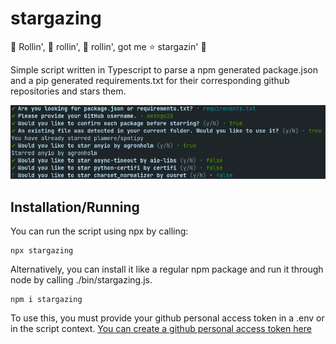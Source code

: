 # stargazing

🎵 Rollin', 🎵 rollin', 🎵 rollin', got me ⭐ stargazin' 🌠

Simple script written in Typescript to parse a npm generated package.json and a pip generated requirements.txt for their corresponding github repositories and stars them.

<p align="center">
<img src="cli.png">
</p>

## Installation/Running

You can run the script using npx by calling:

```
npx stargazing
```

Alternatively, you can install it like a regular npm package and run it through node by calling ./bin/stargazing.js.

```
npm i stargazing
```

To use this, you must provide your github personal access token in a .env or in the script context. [You can create a github personal access token here](https://docs.github.com/en/authentication/keeping-your-account-and-data-secure/creating-a-personal-access-token) 